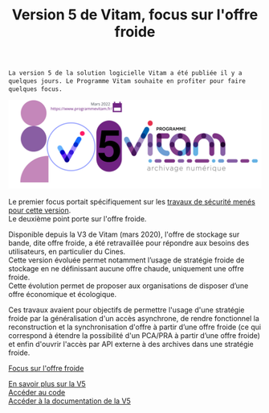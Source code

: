 ﻿---
layout: post
title: Version 5 de Vitam, focus sur l'offre froide
---

    La version 5 de la solution logicielle Vitam a été publiée il y a quelques jours. Le Programme Vitam souhaite en profiter pour faire quelques focus.

![Logos](/public/images/v5-une.png)

Le premier focus portait spécifiquement sur les [travaux de sécurité menés pour cette version](https://www.programmevitam.fr/2022/04/20/Version5-focus-securite/).  
Le deuxième point porte sur l'offre froide.

Disponible depuis la V3 de Vitam (mars 2020), l'offre de stockage sur bande, dite offre froide, a été retravaillée pour répondre aux besoins des utilisateurs, en particulier du Cines.  
Cette version évoluée permet notamment l’usage de stratégie froide de stockage en ne définissant aucune offre chaude, uniquement une offre froide.  
Cette évolution permet de proposer aux organisations de disposer d’une offre économique et écologique.

Ces travaux avaient pour objectifs de permettre l'usage d'une stratégie froide par la généralisation d'un accès asynchrone, de rendre fonctionnel la reconstruction et la synchronisation d'offre à partir d’une offre froide (ce qui correspond à étendre la possibilité d'un PCA/PRA à partir d’une offre froide) et enfin d'ouvrir l'accès par API externe à des archives dans une stratégie froide.
  
[Focus sur l'offre froide](/public/images/V5_offre_froide_focus.PNG)
    

[En savoir plus sur la V5](http://www.programmevitam.fr/2022/04/13/Version5/)  
[Accéder au code](http://www.programmevitam.fr/pages/ressources/)  
[Accéder à la documentation de la V5](http://www.programmevitam.fr/pages/documentation/)